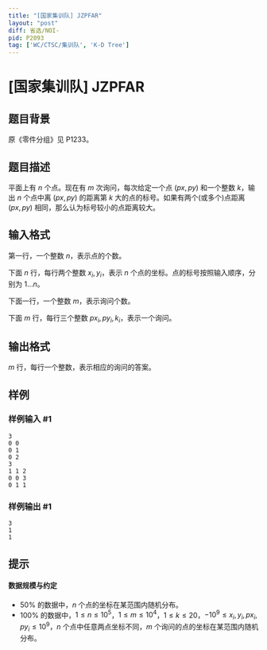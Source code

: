 ```yaml
---
title: "[国家集训队] JZPFAR"
layout: "post"
diff: 省选/NOI-
pid: P2093
tag: ['WC/CTSC/集训队', 'K-D Tree']
---
```

# [国家集训队] JZPFAR
## 题目背景

原《零件分组》见 P1233。

## 题目描述

平面上有 $n$ 个点。现在有 $m$ 次询问，每次给定一个点 $(px, py)$ 和一个整数 $k$，输出 $n$ 个点中离 $(px, py)$ 的距离第 $k$ 大的点的标号。如果有两个(或多个)点距离 $(px, py)$ 相同，那么认为标号较小的点距离较大。

## 输入格式

第一行，一个整数 $n$，表示点的个数。

下面 $n$ 行，每行两个整数 $x_i,y_i$，表示 $n$ 个点的坐标。点的标号按照输入顺序，分别为 $1\ldots n$。

下面一行，一个整数 $m$，表示询问个数。

下面 $m$ 行，每行三个整数 $px_i,py_i,k_i$，表示一个询问。
## 输出格式

$m$ 行，每行一个整数，表示相应的询问的答案。
## 样例

### 样例输入 #1
```
3
0 0
0 1
0 2
3
1 1 2
0 0 3
0 1 1
```
### 样例输出 #1
```
3
1
1
```
## 提示

#### 数据规模与约定

- $50\%$ 的数据中，$n$ 个点的坐标在某范围内随机分布。
- $100\%$ 的数据中，$1\le n\le 10^5$，$1\le m\le 10^4$，$1\le k\le 20$，$-10^9\le x_i,y_i,px_i,py_i\le 10^9$，$n$ 个点中任意两点坐标不同，$m$ 个询问的点的坐标在某范围内随机分布。
